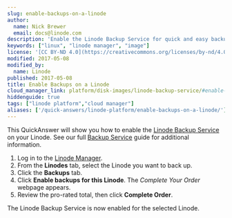 ```yaml
---
slug: enable-backups-on-a-linode
author:
  name: Nick Brewer
  email: docs@linode.com
description: 'Enable the Linode Backup Service for quick and easy backups.'
keywords: ["linux", "linode manager", "image"]
license: '[CC BY-ND 4.0](https://creativecommons.org/licenses/by-nd/4.0)'
modified: 2017-05-08
modified_by:
  name: Linode
published: 2017-05-08
title: Enable Backups on a Linode
cloud_manager_link: platform/disk-images/linode-backup-service/#enable-the-backup-service
hiddenguide: true
tags: ["linode platform","cloud manager"]
aliases: ['/quick-answers/linode-platform/enable-backups-on-a-linode/']
---
```


This QuickAnswer will show you how to enable the [Linode Backup Service](https://www.linode.com/backups) on your Linode. See our full [Backup Service](/docs/platform/disk-images/linode-backup-service/) guide for additional information.

1.  Log in to the [Linode Manager](https://cloud.linode.com).
2.  From the **Linodes** tab, select the Linode you want to back up.
3.  Click the **Backups** tab.
4.  Click **Enable backups for this Linode**. The *Complete Your Order* webpage appears.
5.  Review the pro-rated total, then click **Complete Order**.

The Linode Backup Service is now enabled for the selected Linode.
